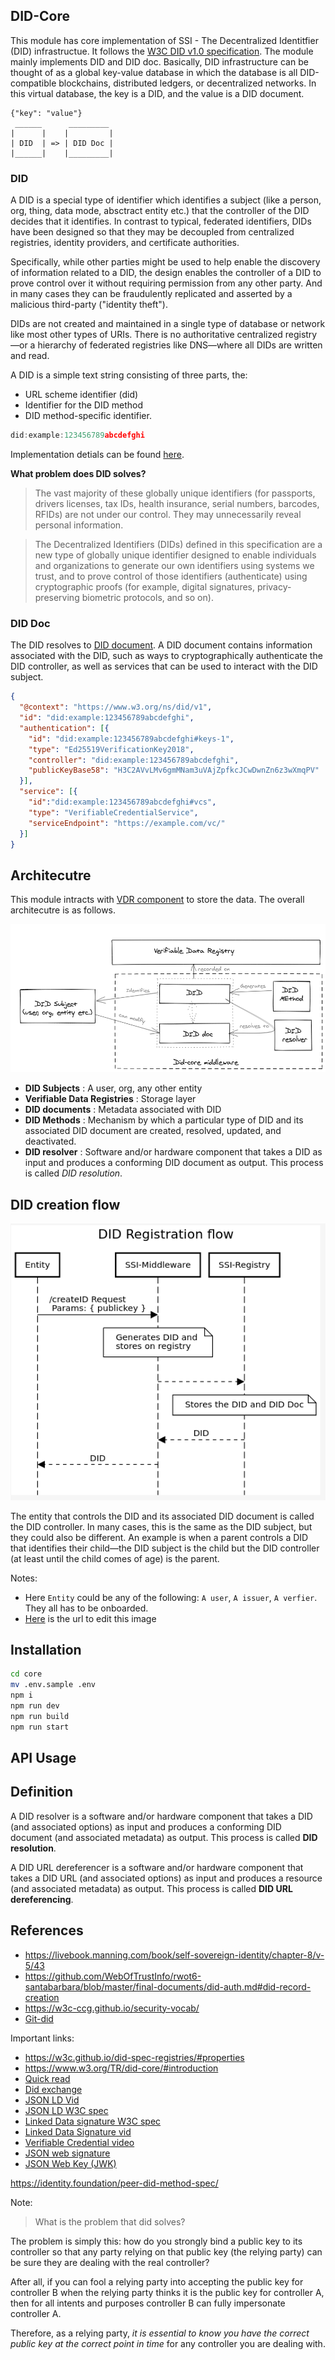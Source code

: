 ## DID-Core

This module has core implementation of SSI - The Decentralized Identitfier (DID) infrastructue. It follows the [W3C DID v1.0 specification](https://w3c.github.io/did-core/). The module mainly implements DID and DID doc. Basically, DID infrastructure can be thought of as a global key-value database in which the database is all DID-compatible blockchains, distributed ledgers, or decentralized networks. In this virtual database, the key is a DID, and the value is a DID document.

```
{"key": "value"}
 ______      _________
|      |    |         |
| DID  | => | DID Doc |
|______|    |_________|
```

### DID

A DID is a special type of identifier which identifies a subject (like a person, org, thing, data mode, absctract entity etc.) that the controller of the DID decides that it identifies. In contrast to typical, federated identifiers, DIDs have been designed so that they may be decoupled from centralized registries, identity providers, and certificate authorities.

Specifically, while other parties might be used to help enable the discovery of information related to a DID, the design enables the controller of a DID to prove control over it without requiring permission from any other party. And in many cases they can be fraudulently replicated and asserted by a malicious third-party ("identity theft"). 

DIDs are not created and maintained in a single type of database or network like most other types of URIs. There is no authoritative centralized registry—or a hierarchy of federated registries like DNS—where all DIDs are written and read.

A DID is a simple text string consisting of three parts, the: 

- URL scheme identifier (did)
- Identifier for the DID method
- DID method-specific identifier.

```js
did:example:123456789abcdefghi
```

Implementation detials can be found [here]().

**What problem does DID solves?**

> The vast majority of these globally unique identifiers (for passports, drivers licenses, tax IDs, health insurance, serial numbers, barcodes, RFIDs) are not under our control.  They may unnecessarily reveal personal information. 

> The Decentralized Identifiers (DIDs) defined in this specification are a new type of globally unique identifier designed to enable individuals and organizations to generate our own identifiers using systems we trust, and to prove control of those identifiers (authenticate) using cryptographic proofs (for example, digital signatures, privacy-preserving biometric protocols, and so on). 



### DID Doc

The DID resolves to [DID document](https://w3c.github.io/did-core/#dfn-did-documents). A DID document contains information associated with the DID, such as ways to cryptographically authenticate the DID controller, as well as services that can be used to interact with the DID subject.

```json
{
  "@context": "https://www.w3.org/ns/did/v1",
  "id": "did:example:123456789abcdefghi",
  "authentication": [{
    "id": "did:example:123456789abcdefghi#keys-1",
    "type": "Ed25519VerificationKey2018",
    "controller": "did:example:123456789abcdefghi",
    "publicKeyBase58": "H3C2AVvLMv6gmMNam3uVAjZpfkcJCwDwnZn6z3wXmqPV"
  }],
  "service": [{
    "id":"did:example:123456789abcdefghi#vcs",
    "type": "VerifiableCredentialService",
    "serviceEndpoint": "https://example.com/vc/"
  }]
}

```

## Architecutre

This module intracts with [VDR component](./src/cdr/README.md) to store the data.  The overall architecutre is as follows.


![img](../docs/did-infr.png)

- **DID Subjects** :  A user, org, any other entity
- **Verifiable Data Registries** : Storage layer
- **DID documents** : Metadata associated with DID
- **DID Methods** :  Mechanism by which a particular type of DID and its associated DID document are created, resolved, updated, and deactivated.
- **DID resolver** : Software and/or hardware component that takes a DID as input and produces a conforming DID document as output. This process is called *DID resolution*. 


## DID creation flow

![img](../docs/DID-registrationflow.png)


The entity that controls the DID and its associated DID document is called the DID controller. In many cases, this is the same as the DID subject, but they could also be different. An example is when a parent controls a DID that identifies their child—the DID subject is the child but the DID controller (at least until the child comes of age) is the parent.

Notes: 

- Here `Entity` could be any of the following: `A user`, `A issuer`, `A verfier`. They all has to be onboarded.
- [Here](https://sequencediagram.org/index.html#initialData=PTAOEMCcBcEsGNYQHbQAQEkDOWCuBTSAKBAhgSXFTQDVDYAzWQksKORFdAVS0IFoA6uAA2I-NCJE40cWgAiGeWgBK+AOaws0SODgB7ZGgYj9AdylkOlagFFUsaAE8iVilzQBlTxn4BZWAATQPEzKHwiexknfgA+b18A4NDwgC40YHhIfD18JVV8AEcCbTQAHSMABShwAFssdIBvNFBcACMRBABrfCc0AF8iZH1ofDR9ADdCLx9-IJD8MOz0gHF8ZEJcrAV8qkDy5G19bO3DNGzNbUgXBLnkxfC0fjiZ3zVLnSdUoZGxyenbu8tJ90p5oMd8NtoAALMaKZR7HbKeT6eBEQEaYHXJ5xW5JBZLfDpeHo2b4lLZHGxKKOL5IqQMxlAA) is the url to edit this image

## Installation


```bash
cd core
mv .env.sample .env
npm i
npm run dev 
npm run build 
npm run start
```


## API Usage



## Definition


A DID resolver is a software and/or hardware component that takes a DID (and associated options) as input and produces a conforming DID document (and associated metadata) as output. This process is called **DID resolution**. 

A DID URL dereferencer is a software and/or hardware component that takes a DID URL (and associated options) as input and produces a resource (and associated metadata) as output. This process is called **DID URL dereferencing**. 




## References

- https://livebook.manning.com/book/self-sovereign-identity/chapter-8/v-5/43
- https://github.com/WebOfTrustInfo/rwot6-santabarbara/blob/master/final-documents/did-auth.md#did-record-creation 
- https://w3c-ccg.github.io/security-vocab/
- [Git-did](https://github.com/decentralized-identity/github-did)

Important links:

- https://w3c.github.io/did-spec-registries/#properties
- https://www.w3.org/TR/did-core/#introduction
- [Quick read](https://w3c-ccg.github.io/did-primer/)
- [Did exchange](https://github.com/hyperledger/aries-rfcs/tree/master/features/0023-did-exchange)
- [JSON LD Vid](https://www.youtube.com/watch?v=vioCbTo3C-4)
- [JSON LD W3C spec](https://w3c.github.io/json-ld-syntax/)
- [Linked Data signature W3C spec](https://w3c-ccg.github.io/ld-proofs/)
- [Linked Data Signature vid](https://www.youtube.com/watch?v=QdUZaYeQblY&t=633s)
- [Verifiable Credential video](https://www.youtube.com/watch?v=eWtOg3vSzxI)
- [JSON web signature](https://tools.ietf.org/html/rfc7515)
- [JSON Web Key (JWK)](https://tools.ietf.org/html/rfc7517)

https://identity.foundation/peer-did-method-spec/

Note:

> What is the problem that did solves?

The problem is simply this: how do you strongly bind a public key to its controller so that any party relying on that public key (the relying party) can be sure they are dealing with the real controller?

After all, if you can fool a relying party into accepting the public key for controller B when the relying party thinks it is the public key for controller A, then for all intents and purposes controller B can fully impersonate controller A.

Therefore, as a relying party, *it is essential to know you have the correct public key at the correct point in time* for any controller you are dealing with. 



